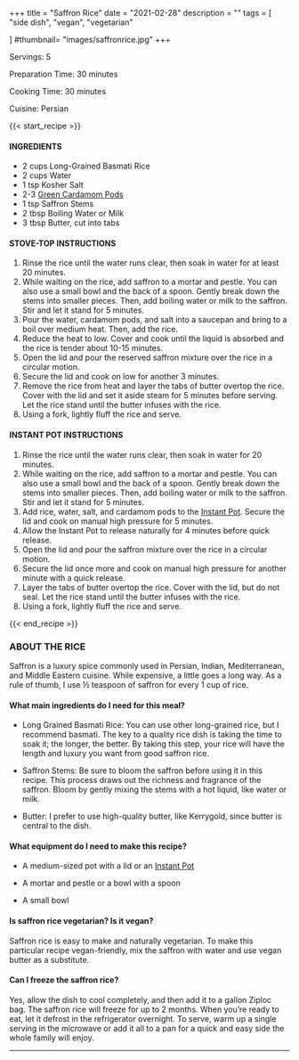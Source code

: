 
+++
title = "Saffron Rice"
date = "2021-02-28"
description = ""
tags = [
    "side dish",
    "vegan",
    "vegetarian"
    
]
#thumbnail= "images/saffronrice.jpg"
+++

Servings: 5 <!--more-->

Preparation Time: 30 minutes 

Cooking Time: 30 minutes 

Cuisine: Persian 

{{< start_recipe >}}

#### INGREDIENTS 

* 2 cups Long-Grained Basmati Rice
* 2 cups Water 
* 1 tsp Kosher Salt 
* 2-3 [Green Cardamom Pods](https://amzn.to/3rVRDr7)
* 1 tsp Saffron Stems
* 2 tbsp Boiling Water or Milk
* 3 tbsp Butter, cut into tabs

#### STOVE-TOP INSTRUCTIONS 

1. Rinse the rice until the water runs clear, then soak in water for at least 20 minutes. 
2. While waiting on the rice, add saffron to a mortar and pestle. You can also use a small bowl and the back of a spoon. Gently break down the stems into smaller pieces. Then, add boiling water or milk to the saffron. Stir and let it stand for 5 minutes.  
3. Pour the water, cardamom pods, and salt into a saucepan and bring to a boil over medium heat. Then, add the rice.  
4. Reduce the heat to low. Cover and cook until the liquid is absorbed and the rice is tender about 10-15 minutes.
5. Open the lid and pour the reserved saffron mixture over the rice in a circular motion. 
6. Secure the lid and cook on low for another 3 minutes. 
7. Remove the rice from heat and layer the tabs of butter overtop the rice. Cover with the lid and set it aside steam for 5 minutes before serving. Let the rice stand until the butter infuses with the rice. 
8. Using a fork, lightly fluff the rice and serve.

#### INSTANT POT INSTRUCTIONS 

1. Rinse the rice until the water runs clear, then soak in water for 20 minutes. 
2. While waiting on the rice, add saffron to a mortar and pestle. You can also use a small bowl and the back of a spoon. Gently break down the stems into smaller pieces. Then, add boiling water or milk to the saffron. Stir and let it stand for 5 minutes. 
3. Add rice, water, salt, and cardamom pods to the [Instant Pot](https://amzn.to/37WzcdO). Secure the lid and cook on manual high pressure for 5 minutes.
4. Allow the Instant Pot to release naturally for 4 minutes before quick release.
5. Open the lid and pour the saffron mixture over the rice in a circular motion. 
6. Secure the lid once more and cook on manual high pressure for another minute with a quick release. 
7. Layer the tabs of butter overtop the rice. Cover with the lid, but do not seal. Let the rice stand until the butter infuses with the rice. 
8. Using a fork, lightly fluff the rice and serve.

{{< end_recipe >}}

### ABOUT THE RICE  

Saffron is a luxury spice commonly used in Persian, Indian, Mediterranean, and Middle Eastern cuisine. While expensive, a little goes a long way. As a rule of thumb, I use ½ teaspoon of saffron for every 1 cup of rice. 

#### What main ingredients do I need for this meal?

* Long Grained Basmati Rice: You can use other long-grained rice, but I recommend basmati. The key to a quality rice dish is taking the time to soak it; the longer, the better. By taking this step, your rice will have the length and luxury you want from good saffron rice. 
 
* Saffron Stems: Be sure to bloom the saffron before using it in this recipe. This process draws out the richness and fragrance of the saffron. Bloom by gently mixing the stems with a hot liquid, like water or milk.

* Butter: I prefer to use high-quality butter, like Kerrygold, since butter is central to the dish. 

#### What equipment do I need to make this recipe?

* A medium-sized pot with a lid or an [Instant Pot](https://amzn.to/37WzcdO)

* A mortar and pestle or a bowl with a spoon 

* A small bowl 

#### Is saffron rice vegetarian? Is it vegan?

Saffron rice is easy to make and naturally vegetarian. To make this particular recipe vegan-friendly, mix the saffron with water and use vegan butter as a substitute. 

#### Can I freeze the saffron rice?

Yes, allow the dish to cool completely, and then add it to a gallon Ziploc bag. The saffron rice will freeze for up to 2 months. When you’re ready to eat, let it defrost in the refrigerator overnight. To serve, warm up a single serving in the microwave or add it all to a pan for a quick and easy side the whole family will enjoy.
 
---- 
